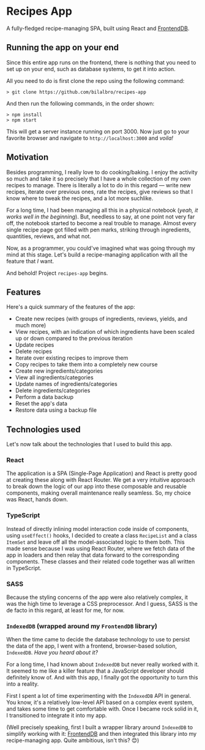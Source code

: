 # Recipes App

A fully-fledged recipe-managing SPA, built using React and [FrontendDB](https://github.com/bilalbro/frontend-db).

## Running the app on your end

Since this entire app runs on the frontend, there is nothing that you need to set up on your end, such as database systems, to get it into action.

All you need to do is first clone the repo using the following command:

```
> git clone https://github.com/bilalbro/recipes-app
```

And then run the following commands, in the order shown:

```
> npm install
> npm start
```

This will get a server instance running on port 3000. Now just go to your favorite browser and navigate to `http://localhost:3000` and *voila!*

## Motivation

Besides programming, I really love to do cooking/baking. I enjoy the activity so much and take it so precisely that I have a whole collection of my own recipes to manage. There is literally a lot to do in this regard — write new recipes, iterate over previous ones, rate the recipes, give reviews so that I know where to tweak the recipes, and a lot more suchlike.

For a long time, I had been managing all this in a physical notebook (*yeah, it works well in the beginning*). But, needless to say, at one point not very far off, the notebook started to become a real trouble to manage. Almost every single recipe page got filled with pen marks, striking through ingredients, quantities, reviews, and what not.

Now, as a programmer, you could've imagined what was going through my mind at this stage. Let's build a recipe-managing application with all the feature that *I* want.

And behold! Project `recipes-app` begins.

## Features

Here's a quick summary of the features of the app:

- Create new recipes (with groups of ingredients, reviews, yields, and much more)
- View recipes, with an indication of which ingredients have been scaled up or down compared to the previous iteration
- Update recipes
- Delete recipes
- Iterate over existing recipes to improve them
- Copy recipes to take them into a completely new course
- Create new ingredients/categories
- View all ingredients/categories
- Update names of ingredients/categories
- Delete ingredients/categories
- Perform a data backup
- Reset the app's data
- Restore data using a backup file

## Technologies used

Let's now talk about the technologies that I used to build this app.

### React

The application is a SPA (Single-Page Application) and React is pretty good at creating these along with React Router. We get a very intuitive approach to break down the logic of our app into these composable and reusable components, making overall maintenance really seamless. So, my choice was React, hands down.

### TypeScript

Instead of directly inlining model interaction code inside of components, using `useEffect()` hooks, I decided to create a class `RecipeList` and a class `ItemSet` and leave off all the model-associated logic to them both. This made sense because I was using React Router, where we fetch data of the app in loaders and then relay that data forward to the corresponding components. These classes and their related code together was all written in TypeScript.

### SASS

Because the styling concerns of the app were also relatively complex, it was the high time to leverage a CSS preprocessor. And I guess, SASS is the de facto in this regard, at least for me, for now. 

### `IndexedDB` (wrapped around my `FrontendDB` library)

When the time came to decide the database technology to use to persist the data of the app, I went with a frontend, browser-based solution, `IndexedDB`. *Have you heard about it?*

For a long time, I had known about `IndexedDB` but never really worked with it. It seemed to me like a killer feature that a JavaScript developer should definitely know of. And with this app, I finally got the opportunity to turn this into a reality.

First I spent a lot of time experimenting with the `IndexedDB` API in general. You know, it's a relatively low-level API based on a complex event system, and takes some time to get comfortable with. Once I became rock solid in it, I transitioned to integrate it into my app. 

(Well precisely speaking, first I built a wrapper library around `IndexedDB` to simplify working with it: [FrontendDB](https://github.com/bilalbro/frontend-db) and then integrated this library into my recipe-managing app. Quite ambitious, isn't this? 😊)